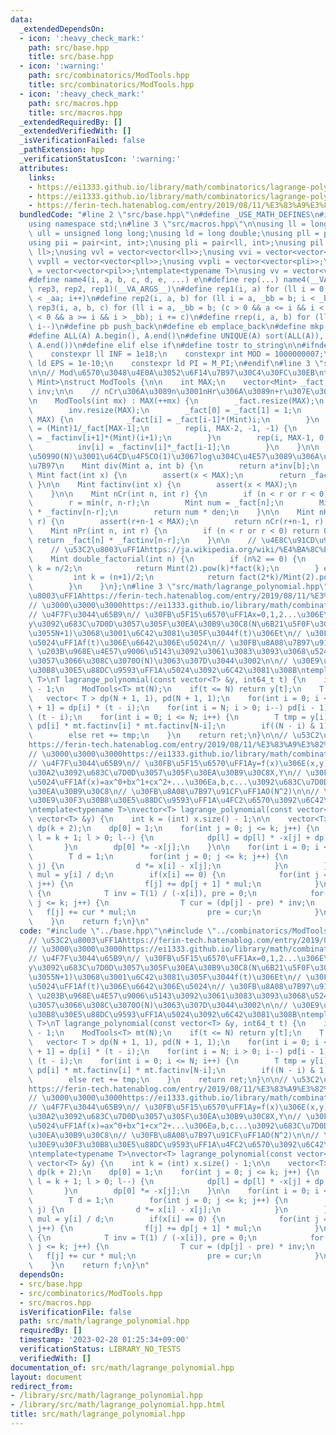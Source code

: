 ```yaml
---
data:
  _extendedDependsOn:
  - icon: ':heavy_check_mark:'
    path: src/base.hpp
    title: src/base.hpp
  - icon: ':warning:'
    path: src/combinatorics/ModTools.hpp
    title: src/combinatorics/ModTools.hpp
  - icon: ':heavy_check_mark:'
    path: src/macros.hpp
    title: src/macros.hpp
  _extendedRequiredBy: []
  _extendedVerifiedWith: []
  _isVerificationFailed: false
  _pathExtension: hpp
  _verificationStatusIcon: ':warning:'
  attributes:
    links:
    - https://ei1333.github.io/library/math/combinatorics/lagrange-polynomial-2.cpp
    - https://ei1333.github.io/library/math/combinatorics/lagrange-polynomial.cpp
    - https://ferin-tech.hatenablog.com/entry/2019/08/11/%E3%83%A9%E3%82%B0%E3%83%A9%E3%83%B3%E3%82%B8%E3%83%A5%E8%A3%9C%E9%96%93
  bundledCode: "#line 2 \"src/base.hpp\"\n#define _USE_MATH_DEFINES\n#include <bits/stdc++.h>\n\
    using namespace std;\n#line 3 \"src/macros.hpp\"\n\nusing ll = long long;\nusing\
    \ ull = unsigned long long;\nusing ld = long double;\nusing pll = pair<ll, ll>;\n\
    using pii = pair<int, int>;\nusing pli = pair<ll, int>;\nusing pil = pair<int,\
    \ ll>;\nusing vvl = vector<vector<ll>>;\nusing vvi = vector<vector<int>>;\nusing\
    \ vvpll = vector<vector<pll>>;\nusing vvpli = vector<vector<pli>>;\nusing vvpil\
    \ = vector<vector<pil>>;\ntemplate<typename T>\nusing vv = vector<vector<T>>;\n\
    #define name4(i, a, b, c, d, e, ...) e\n#define rep(...) name4(__VA_ARGS__, rep4,\
    \ rep3, rep2, rep1)(__VA_ARGS__)\n#define rep1(i, a) for (ll i = 0, _aa = a; i\
    \ < _aa; i++)\n#define rep2(i, a, b) for (ll i = a, _bb = b; i < _bb; i++)\n#define\
    \ rep3(i, a, b, c) for (ll i = a, _bb = b; (c > 0 && a <= i && i < _bb) or (c\
    \ < 0 && a >= i && i > _bb); i += c)\n#define rrep(i, a, b) for (ll i=(a); i>(b);\
    \ i--)\n#define pb push_back\n#define eb emplace_back\n#define mkp make_pair\n\
    #define ALL(A) A.begin(), A.end()\n#define UNIQUE(A) sort(ALL(A)), A.erase(unique(ALL(A)),\
    \ A.end())\n#define elif else if\n#define tostr to_string\n\n#ifndef CONSTANTS\n\
    \    constexpr ll INF = 1e18;\n    constexpr int MOD = 1000000007;\n    constexpr\
    \ ld EPS = 1e-10;\n    constexpr ld PI = M_PI;\n#endif\n#line 3 \"src/combinatorics/ModTools.hpp\"\
    \n\n// Mod\u6570\u3048\u4E0A\u3052\u6F14\u7B97\u30C4\u30FC\u30EB\ntemplate<typename\
    \ Mint>\nstruct ModTools {\n\n    int MAX;\n    vector<Mint> _fact, _factinv,\
    \ inv;\n\n    // nCr\u306A\u3089n\u3001nHr\u306A\u3089n+r\u307E\u3067\u4F5C\u308B\
    \n    ModTools(int mx) : MAX(++mx) {\n        _fact.resize(MAX);\n        _factinv.resize(MAX);\n\
    \        inv.resize(MAX);\n        _fact[0] = _fact[1] = 1;\n        rep(i, 2,\
    \ MAX) {\n            _fact[i] = _fact[i-1]*(Mint)i;\n        }\n        _factinv[MAX-1]\
    \ = (Mint)1/_fact[MAX-1];\n        rep(i, MAX-2, -1, -1) {\n            _factinv[i]\
    \ = _factinv[i+1]*(Mint)(i+1);\n        }\n        rep(i, MAX-1, 0, -1) {\n  \
    \          inv[i] = _factinv[i]*_fact[i-1];\n        }\n    }\n\n    // \u6E96\
    \u5099O(N)\u3001\u64CD\u4F5CO(1)\u3067log\u304C\u4E57\u3089\u306A\u3044mod\u9664\
    \u7B97\n    Mint div(Mint a, int b) {\n        return a*inv[b];\n    }\n\n   \
    \ Mint fact(int x) {\n        assert(x < MAX);\n        return _fact[x];\n   \
    \ }\n\n    Mint factinv(int x) {\n        assert(x < MAX);\n        return _factinv[x];\n\
    \    }\n\n    Mint nCr(int n, int r) {\n        if (n < r or r < 0) return 0;\n\
    \        r = min(r, n-r);\n        Mint num = _fact[n];\n        Mint den = _factinv[r]\
    \ * _factinv[n-r];\n        return num * den;\n    }\n\n    Mint nHr(int n, int\
    \ r) {\n        assert(r+n-1 < MAX);\n        return nCr(r+n-1, r);\n    }\n\n\
    \    Mint nPr(int n, int r) {\n        if (n < r or r < 0) return 0;\n       \
    \ return _fact[n] * _factinv[n-r];\n    }\n\n    // \u4E8C\u91CD\u968E\u4E57\n\
    \    // \u53C2\u8003\uFF1Ahttps://ja.wikipedia.org/wiki/%E4%BA%8C%E9%87%8D%E9%9A%8E%E4%B9%97\n\
    \    Mint double_factorial(int n) {\n        if (n%2 == 0) {\n            int\
    \ k = n/2;\n            return Mint(2).pow(k)*fact(k);\n        } else {\n   \
    \         int k = (n+1)/2;\n            return fact(2*k)/Mint(2).pow(k)/fact(k);\n\
    \        }\n    }\n};\n#line 3 \"src/math/lagrange_polynomial.hpp\"\n\n// \u53C2\
    \u8003\uFF1Ahttps://ferin-tech.hatenablog.com/entry/2019/08/11/%E3%83%A9%E3%82%B0%E3%83%A9%E3%83%B3%E3%82%B8%E3%83%A5%E8%A3%9C%E9%96%93\n\
    // \u3000\u3000\u3000https://ei1333.github.io/library/math/combinatorics/lagrange-polynomial.cpp\n\
    // \u4F7F\u3044\u65B9\n// \u30FB\u5F15\u6570\uFF1Ax=0,1,2...\u306E\u6642\u306E\
    y\u3092\u683C\u7D0D\u3057\u305F\u30EA\u30B9\u30C8(N\u6B21\u5F0F\u306A\u3089\u9577\
    \u3055N+1)\u3068\u3001\u6C42\u3081\u305F\u3044f(t)\u306Et\n// \u30FB\u623B\u308A\
    \u5024\uFF1Af(t)\u306E\u6642\u306E\u5024\n// \u30FB\u8A08\u7B97\u91CF\uFF1AO(Nlog(mod))\
    \ \u203B\u968E\u4E57\u9006\u5143\u3092\u3061\u3083\u3093\u3068\u524D\u8A08\u7B97\
    \u3057\u3066\u308C\u3070O(N)\u3063\u307D\u3044\u3002\n\n// \u30E9\u30B0\u30E9\u30F3\
    \u30B8\u30E5\u88DC\u9593\uFF1A\u5024\u3092\u6C42\u3081\u308B\ntemplate<typename\
    \ T>\nT lagrange_polynomial(const vector<T> &y, int64_t t) {\n    int N = y.size()\
    \ - 1;\n    ModTools<T> mt(N);\n    if(t <= N) return y[t];\n    T ret(0);\n \
    \   vector< T > dp(N + 1, 1), pd(N + 1, 1);\n    for(int i = 0; i < N; i++) dp[i\
    \ + 1] = dp[i] * (t - i);\n    for(int i = N; i > 0; i--) pd[i - 1] = pd[i] *\
    \ (t - i);\n    for(int i = 0; i <= N; i++) {\n        T tmp = y[i] * dp[i] *\
    \ pd[i] * mt.factinv[i] * mt.factinv[N-i];\n        if((N - i) & 1) ret -= tmp;\n\
    \        else ret += tmp;\n    }\n    return ret;\n}\n\n// \u53C2\u8003\uFF1A\
    https://ferin-tech.hatenablog.com/entry/2019/08/11/%E3%83%A9%E3%82%B0%E3%83%A9%E3%83%B3%E3%82%B8%E3%83%A5%E8%A3%9C%E9%96%93\n\
    // \u3000\u3000\u3000https://ei1333.github.io/library/math/combinatorics/lagrange-polynomial-2.cpp\n\
    // \u4F7F\u3044\u65B9\n// \u30FB\u5F15\u6570\uFF1Ay=f(x)\u306E(x,y)\u306E\u30DA\
    \u30A2\u3092\u683C\u7D0D\u3057\u305F\u30EA\u30B9\u30C8X,Y\n// \u30FB\u623B\u308A\
    \u5024\uFF1Af(x)=ax^0+bx^1+cx^2+...\u306Ea,b,c...\u3092\u683C\u7D0D\u3057\u305F\
    \u30EA\u30B9\u30C8\n// \u30FB\u8A08\u7B97\u91CF\uFF1AO(N^2)\n\n// \u30E9\u30B0\
    \u30E9\u30F3\u30B8\u30E5\u88DC\u9593\uFF1A\u4FC2\u6570\u3092\u6C42\u3081\u308B\
    \ntemplate<typename T>\nvector<T> lagrange_polynomial(const vector<T> &x, const\
    \ vector<T> &y) {\n    int k = (int) x.size() - 1;\n\n    vector<T> f(k + 1),\
    \ dp(k + 2);\n    dp[0] = 1;\n    for(int j = 0; j <= k; j++) {\n        for(int\
    \ l = k + 1; l > 0; l--) {\n            dp[l] = dp[l] * -x[j] + dp[l - 1];\n \
    \       }\n        dp[0] *= -x[j];\n    }\n\n    for(int i = 0; i <= k; i++) {\n\
    \        T d = 1;\n        for(int j = 0; j <= k; j++) {\n            if(i !=\
    \ j) {\n                d *= x[i] - x[j];\n            }\n        }\n        T\
    \ mul = y[i] / d;\n        if(x[i] == 0) {\n            for(int j = 0; j <= k;\
    \ j++) {\n                f[j] += dp[j + 1] * mul;\n            }\n        } else\
    \ {\n            T inv = T(1) / (-x[i]), pre = 0;\n            for(int j = 0;\
    \ j <= k; j++) {\n                T cur = (dp[j] - pre) * inv;\n             \
    \   f[j] += cur * mul;\n                pre = cur;\n            }\n        }\n\
    \    }\n    return f;\n}\n"
  code: "#include \"../base.hpp\"\n#include \"../combinatorics/ModTools.hpp\"\n\n\
    // \u53C2\u8003\uFF1Ahttps://ferin-tech.hatenablog.com/entry/2019/08/11/%E3%83%A9%E3%82%B0%E3%83%A9%E3%83%B3%E3%82%B8%E3%83%A5%E8%A3%9C%E9%96%93\n\
    // \u3000\u3000\u3000https://ei1333.github.io/library/math/combinatorics/lagrange-polynomial.cpp\n\
    // \u4F7F\u3044\u65B9\n// \u30FB\u5F15\u6570\uFF1Ax=0,1,2...\u306E\u6642\u306E\
    y\u3092\u683C\u7D0D\u3057\u305F\u30EA\u30B9\u30C8(N\u6B21\u5F0F\u306A\u3089\u9577\
    \u3055N+1)\u3068\u3001\u6C42\u3081\u305F\u3044f(t)\u306Et\n// \u30FB\u623B\u308A\
    \u5024\uFF1Af(t)\u306E\u6642\u306E\u5024\n// \u30FB\u8A08\u7B97\u91CF\uFF1AO(Nlog(mod))\
    \ \u203B\u968E\u4E57\u9006\u5143\u3092\u3061\u3083\u3093\u3068\u524D\u8A08\u7B97\
    \u3057\u3066\u308C\u3070O(N)\u3063\u307D\u3044\u3002\n\n// \u30E9\u30B0\u30E9\u30F3\
    \u30B8\u30E5\u88DC\u9593\uFF1A\u5024\u3092\u6C42\u3081\u308B\ntemplate<typename\
    \ T>\nT lagrange_polynomial(const vector<T> &y, int64_t t) {\n    int N = y.size()\
    \ - 1;\n    ModTools<T> mt(N);\n    if(t <= N) return y[t];\n    T ret(0);\n \
    \   vector< T > dp(N + 1, 1), pd(N + 1, 1);\n    for(int i = 0; i < N; i++) dp[i\
    \ + 1] = dp[i] * (t - i);\n    for(int i = N; i > 0; i--) pd[i - 1] = pd[i] *\
    \ (t - i);\n    for(int i = 0; i <= N; i++) {\n        T tmp = y[i] * dp[i] *\
    \ pd[i] * mt.factinv[i] * mt.factinv[N-i];\n        if((N - i) & 1) ret -= tmp;\n\
    \        else ret += tmp;\n    }\n    return ret;\n}\n\n// \u53C2\u8003\uFF1A\
    https://ferin-tech.hatenablog.com/entry/2019/08/11/%E3%83%A9%E3%82%B0%E3%83%A9%E3%83%B3%E3%82%B8%E3%83%A5%E8%A3%9C%E9%96%93\n\
    // \u3000\u3000\u3000https://ei1333.github.io/library/math/combinatorics/lagrange-polynomial-2.cpp\n\
    // \u4F7F\u3044\u65B9\n// \u30FB\u5F15\u6570\uFF1Ay=f(x)\u306E(x,y)\u306E\u30DA\
    \u30A2\u3092\u683C\u7D0D\u3057\u305F\u30EA\u30B9\u30C8X,Y\n// \u30FB\u623B\u308A\
    \u5024\uFF1Af(x)=ax^0+bx^1+cx^2+...\u306Ea,b,c...\u3092\u683C\u7D0D\u3057\u305F\
    \u30EA\u30B9\u30C8\n// \u30FB\u8A08\u7B97\u91CF\uFF1AO(N^2)\n\n// \u30E9\u30B0\
    \u30E9\u30F3\u30B8\u30E5\u88DC\u9593\uFF1A\u4FC2\u6570\u3092\u6C42\u3081\u308B\
    \ntemplate<typename T>\nvector<T> lagrange_polynomial(const vector<T> &x, const\
    \ vector<T> &y) {\n    int k = (int) x.size() - 1;\n\n    vector<T> f(k + 1),\
    \ dp(k + 2);\n    dp[0] = 1;\n    for(int j = 0; j <= k; j++) {\n        for(int\
    \ l = k + 1; l > 0; l--) {\n            dp[l] = dp[l] * -x[j] + dp[l - 1];\n \
    \       }\n        dp[0] *= -x[j];\n    }\n\n    for(int i = 0; i <= k; i++) {\n\
    \        T d = 1;\n        for(int j = 0; j <= k; j++) {\n            if(i !=\
    \ j) {\n                d *= x[i] - x[j];\n            }\n        }\n        T\
    \ mul = y[i] / d;\n        if(x[i] == 0) {\n            for(int j = 0; j <= k;\
    \ j++) {\n                f[j] += dp[j + 1] * mul;\n            }\n        } else\
    \ {\n            T inv = T(1) / (-x[i]), pre = 0;\n            for(int j = 0;\
    \ j <= k; j++) {\n                T cur = (dp[j] - pre) * inv;\n             \
    \   f[j] += cur * mul;\n                pre = cur;\n            }\n        }\n\
    \    }\n    return f;\n}\n"
  dependsOn:
  - src/base.hpp
  - src/combinatorics/ModTools.hpp
  - src/macros.hpp
  isVerificationFile: false
  path: src/math/lagrange_polynomial.hpp
  requiredBy: []
  timestamp: '2023-02-28 01:25:34+09:00'
  verificationStatus: LIBRARY_NO_TESTS
  verifiedWith: []
documentation_of: src/math/lagrange_polynomial.hpp
layout: document
redirect_from:
- /library/src/math/lagrange_polynomial.hpp
- /library/src/math/lagrange_polynomial.hpp.html
title: src/math/lagrange_polynomial.hpp
---
```

